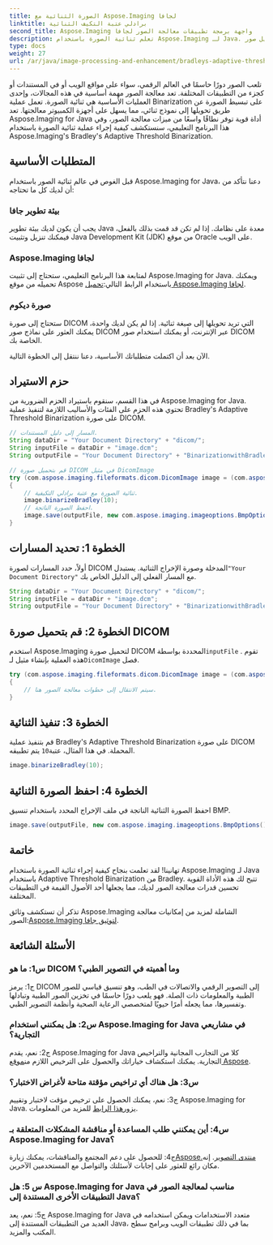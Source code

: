 ```yaml
---
title: الصورة الثنائية مع Aspose.Imaging لجافا
linktitle: برادلي عتبة التكيف الثنائية
second_title: Aspose.Imaging واجهة برمجة تطبيقات معالجة الصور لجافا
description: تعلم ثنائية الصورة باستخدام Aspose.Imaging لـ Java. تحويل صور DICOM بسهولة. استكشف دليلاً خطوة بخطوة مع أمثلة التعليمات البرمجية.
type: docs
weight: 27
url: /ar/java/image-processing-and-enhancement/bradleys-adaptive-threshold-binarization/
---
```

تلعب الصور دورًا حاسمًا في العالم الرقمي، سواء على مواقع الويب أو في المستندات أو كجزء من التطبيقات المختلفة. تعد معالجة الصور مهمة أساسية في هذه المجالات، وإحدى العمليات الأساسية هي ثنائية الصورة. تعمل عملية Binarization على تبسيط الصورة عن طريق تحويلها إلى نموذج ثنائي، مما يسهل على أجهزة الكمبيوتر معالجتها. تعد Aspose.Imaging for Java أداة قوية توفر نطاقًا واسعًا من ميزات معالجة الصور، وفي هذا البرنامج التعليمي، سنستكشف كيفية إجراء عملية ثنائية الصورة باستخدام Aspose.Imaging's Bradley's Adaptive Threshold Binarization. 

## المتطلبات الأساسية

قبل الغوص في عالم ثنائية الصور باستخدام Aspose.Imaging for Java، دعنا نتأكد من أن لديك كل ما تحتاجه:

### بيئة تطوير جافا

يجب أن يكون لديك بيئة تطوير Java معدة على نظامك. إذا لم تكن قد قمت بذلك بالفعل، فيمكنك تنزيل وتثبيت Java Development Kit (JDK) من موقع Oracle على الويب.

### Aspose.Imaging لجافا

لمتابعة هذا البرنامج التعليمي، ستحتاج إلى تثبيت Aspose.Imaging for Java. ويمكنك تحميله من موقع Aspose باستخدام الرابط التالي:[تحميل Aspose.Imaging لجافا](https://releases.aspose.com/imaging/java/).

### صورة ديكوم

ستحتاج إلى صورة DICOM التي تريد تحويلها إلى صيغة ثنائية. إذا لم يكن لديك واحدة، يمكنك العثور على نماذج صور DICOM عبر الإنترنت، أو يمكنك استخدام صور DICOM الخاصة بك.

الآن بعد أن اكتملت متطلباتك الأساسية، دعنا ننتقل إلى الخطوة التالية.

## حزم الاستيراد

في هذا القسم، سنقوم باستيراد الحزم الضرورية من Aspose.Imaging for Java. تحتوي هذه الحزم على الفئات والأساليب اللازمة لتنفيذ عملية Bradley's Adaptive Threshold Binarization على صورة DICOM.

```java
// المسار إلى دليل المستندات.
String dataDir = "Your Document Directory" + "dicom/";
String inputFile = dataDir + "image.dcm";
String outputFile = "Your Document Directory" + "BinarizationwithBradleyAdaptiveThreshold_out.bmp";

// قم بتحميل صورة DICOM في مثيل DicomImage
try (com.aspose.imaging.fileformats.dicom.DicomImage image = (com.aspose.imaging.fileformats.dicom.DicomImage) Image.load(inputFile))
{
    // ثنائية الصورة مع عتبة برادلي التكيفية.
    image.binarizeBradley(10);
    // احفظ الصورة الناتجة.
    image.save(outputFile, new com.aspose.imaging.imageoptions.BmpOptions());
}
```

## الخطوة 1: تحديد المسارات

 أولاً، حدد المسارات لصورة DICOM المدخلة وصورة الإخراج الثنائية. يستبدل`"Your Document Directory"` مع المسار الفعلي إلى الدليل الخاص بك.

```java
String dataDir = "Your Document Directory" + "dicom/";
String inputFile = dataDir + "image.dcm";
String outputFile = "Your Document Directory" + "BinarizationwithBradleyAdaptiveThreshold_out.bmp";
```

## الخطوة 2: قم بتحميل صورة DICOM

استخدم Aspose.Imaging لتحميل صورة DICOM المحددة بواسطة`inputFile` . تقوم هذه العملية بإنشاء مثيل لـ`DicomImage` فصل.

```java
try (com.aspose.imaging.fileformats.dicom.DicomImage image = (com.aspose.imaging.fileformats.dicom.DicomImage) Image.load(inputFile))
{
    // سيتم الانتقال إلى خطوات معالجة الصور هنا.
}
```

## الخطوة 3: تنفيذ الثنائية

 قم بتنفيذ عملية Bradley's Adaptive Threshold Binarization على صورة DICOM المحملة. في هذا المثال، عتبة`10` يتم تطبيقه.

```java
image.binarizeBradley(10);
```

## الخطوة 4: احفظ الصورة الثنائية

احفظ الصورة الثنائية الناتجة في ملف الإخراج المحدد باستخدام تنسيق BMP.

```java
image.save(outputFile, new com.aspose.imaging.imageoptions.BmpOptions());
```

## خاتمة

تهانينا! لقد تعلمت بنجاح كيفية إجراء ثنائية الصورة باستخدام Aspose.Imaging لـ Java باستخدام Adaptive Threshold Binarization من Bradley. تتيح لك هذه الأداة القوية تحسين قدرات معالجة الصور لديك، مما يجعلها أحد الأصول القيمة في التطبيقات المختلفة.

 تذكر أن تستكشف وثائق Aspose.Imaging الشاملة لمزيد من إمكانيات معالجة الصور:[Aspose.Imaging لتوثيق جافا](https://reference.aspose.com/imaging/java/).

## الأسئلة الشائعة

### س1: ما هو DICOM وما أهميته في التصوير الطبي؟

ج1: يرمز DICOM إلى التصوير الرقمي والاتصالات في الطب، وهو تنسيق قياسي للصور الطبية والمعلومات ذات الصلة. فهو يلعب دورًا حاسمًا في تخزين الصور الطبية وتبادلها وتفسيرها، مما يجعله أمرًا حيويًا لمتخصصي الرعاية الصحية وأنظمة التصوير الطبي.

### س2: هل يمكنني استخدام Aspose.Imaging for Java في مشاريعي التجارية؟

 ج2: نعم، يقدم Aspose.Imaging for Java كلا من التجارب المجانية والتراخيص التجارية. يمكنك استكشاف خياراتك والحصول على الترخيص اللازم من[موقع Aspose](https://purchase.aspose.com/buy).

### س3: هل هناك أي تراخيص مؤقتة متاحة لأغراض الاختبار؟

 ج3: نعم، يمكنك الحصول على ترخيص مؤقت لاختبار وتقييم Aspose.Imaging for Java. يزور[هذا الرابط](https://purchase.aspose.com/temporary-license/) للمزيد من المعلومات.

### س4: أين يمكنني طلب المساعدة أو مناقشة المشكلات المتعلقة بـ Aspose.Imaging for Java؟

 ج4: للحصول على دعم المجتمع والمناقشات، يمكنك زيارة[Aspose.منتدى التصوير](https://forum.aspose.com/). إنه مكان رائع للعثور على إجابات لأسئلتك والتواصل مع المستخدمين الآخرين.

### س 5: هل Aspose.Imaging for Java مناسب لمعالجة الصور في التطبيقات الأخرى المستندة إلى Java؟

ج5: نعم، يعد Aspose.Imaging for Java متعدد الاستخدامات ويمكن استخدامه في العديد من التطبيقات المستندة إلى Java، بما في ذلك تطبيقات الويب وبرامج سطح المكتب والمزيد.